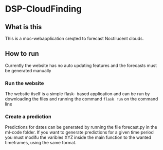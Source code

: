 # DSP-CloudFinding

## What is this
This is a moc-webapplication creqted to forecast Noctilucent clouds.

## How to run
Currently the website has no auto updating features and the forecasts must be generated manually

### Run the website
The website itself is a simple flask- based application and can be run by downloading the files and 
running the command ```flask run``` on the command line

### Create a prediction
Predictions for dates can be generated by running the file forecast.py in the ml-code folder.
If you want to generate predictions for a given time period you must modifu the varibles XYZ
inside the main function to the wanted timeframes, using the same format.
